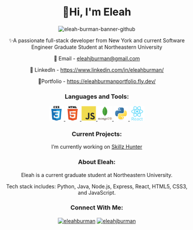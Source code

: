 <h1 align="center">👋Hi, I'm Eleah</h1>
<div align="center">
  <img align="center" src="https://i.ibb.co/Ht3P4XT/eleah-burman-banner-github.png" alt="eleah-burman-banner-github" border="0" width="400px">
</div>
<p align="center">✨A passionate full-stack developer from New York and current Software Engineer Graduate Student at Northeastern University</p>
  <p align="center">📧 Email - 
    <a href="mailto:eleahjburman@gmail.com">
      eleahjburman@gmail.com
    </a>
  </p>
<p align="center">💼 LinkedIn - <a href="https://www.linkedin.com/in/eleahburman/">https://www.linkedin.com/in/eleahburman/</a></p>
<p align="center">🎨Portfolio - <a href="https://eleahburmanportfolio.fly.dev/">https://eleahburmanportfolio.fly.dev/</a></p>
<h3 align="center">Languages and Tools:</h3>
<p align="center"> <a href="https://www.w3schools.com/css/" target="_blank" rel="noreferrer"> <img src="https://raw.githubusercontent.com/devicons/devicon/master/icons/css3/css3-original-wordmark.svg" alt="css3" width="40" height="40"/> </a><a href="https://www.w3.org/html/" target="_blank" rel="noreferrer"> <img src="https://raw.githubusercontent.com/devicons/devicon/master/icons/html5/html5-original-wordmark.svg" alt="html5" width="40" height="40"/> </a> <a href="https://developer.mozilla.org/en-US/docs/Web/JavaScript" target="_blank" rel="noreferrer"> <img src="https://raw.githubusercontent.com/devicons/devicon/master/icons/javascript/javascript-original.svg" alt="javascript" width="40" height="40"/> </a> <a href="https://www.mongodb.com/" target="_blank" rel="noreferrer"> <img src="https://raw.githubusercontent.com/devicons/devicon/master/icons/mongodb/mongodb-original-wordmark.svg" alt="mongodb" width="40" height="40"/> </a> <a href="https://www.python.org" target="_blank" rel="noreferrer"> <img src="https://raw.githubusercontent.com/devicons/devicon/master/icons/python/python-original.svg" alt="python" width="40" height="40"/> </a> <a href="https://reactjs.org/" target="_blank" rel="noreferrer"> <img src="https://raw.githubusercontent.com/devicons/devicon/master/icons/react/react-original-wordmark.svg" alt="react" width="40" height="40"/> </a> </p>

<h3 align="center">Current Projects:</h3>
<p align="center">
  I’m currently working on <a href="https://github.com/Sp25-CS5004-Online-Lionelle/final-project-group-2/">Skillz Hunter</a>
</p>

<h3 align="center">About Eleah:</h3>
<p align="center">Eleah is a current graduate student at Northeastern University.</p>
<p align="center">Tech stack includes: Python, Java, Node.js, Express, React, HTML5, CSS3, and JavaScript.</p>
<h3 align="center">Connect With Me:</h3>
<p align="center">
<a href="https://linkedin.com/in/eleahburman" target="blank"><img align="center" src="https://raw.githubusercontent.com/rahuldkjain/github-profile-readme-generator/master/src/images/icons/Social/linked-in-alt.svg" alt="eleahburman" height="30" width="40" /></a>
<a href="https://fb.com/eleahjburman" target="blank"><img align="center" src="https://raw.githubusercontent.com/rahuldkjain/github-profile-readme-generator/master/src/images/icons/Social/facebook.svg" alt="eleahjburman" height="30" width="40" /></a>
</p>
